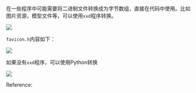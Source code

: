 
在一些程序中可能需要将二进制文件转换成为字节数组，直接在代码中使用。比如图片资源，模型文件等，可以使用`xxd`程序转换。

![](https://gitee.com/wangzhaode/asset/raw/main-md2zhihu-asset@main-md2zhihu-asset/xxd/shellxxd-ifaviconicofaviconh-e15d8c278444aadf.jpg)

`favicon.h`内容如下：

![](https://gitee.com/wangzhaode/asset/raw/main-md2zhihu-asset@main-md2zhihu-asset/xxd/cunsignedcharfavicon_ico=0x000x0-540287217e4b5a3c.jpg)

如果没有`xxd`程序，可以使用Python转换

![](https://gitee.com/wangzhaode/asset/raw/main-md2zhihu-asset@main-md2zhihu-asset/xxd/pythonimportbinasciiimportargpar-cd06b218435625a1.jpg)



Reference:

